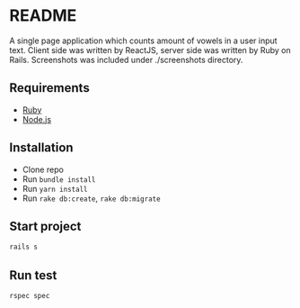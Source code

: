 # README

A single page application which counts amount of vowels in a user input text. Client side was written by ReactJS, server side was written by Ruby on Rails. Screenshots was included under ./screenshots directory.

## Requirements
- [Ruby](https://www.ruby-lang.org/en/downloads/)
- [Node.js](http://nodejs.org/)

## Installation

- Clone repo
- Run `bundle install`
- Run `yarn install`
- Run `rake db:create`, `rake db:migrate`

## Start project
```sh
rails s
```

## Run test
```sh
rspec spec
```

